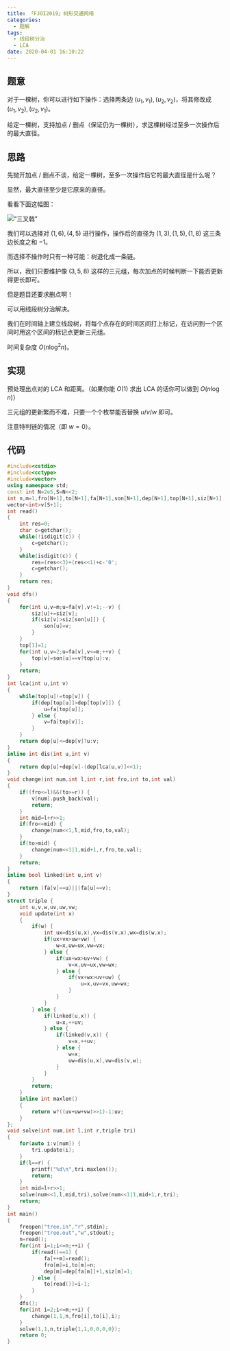 ```yaml
---
title: 「FJOI2019」树形交通网络
categories:
  - 题解
tags:
  - 线段树分治
  - LCA
date: 2020-04-01 16:10:22
---
```


## 题意

对于一棵树，你可以进行如下操作：选择两条边 $(u_1,v_1),(u_2,v_2)$，将其修改成 $(u_1,v_2),(u_2,v_1)$。

给定一棵树，支持加点 / 删点（保证仍为一棵树），求这棵树经过至多一次操作后的最大直径。

<!-- more -->

## 思路

先抛开加点 / 删点不谈，给定一棵树，至多一次操作后它的最大直径是什么呢？

显然，最大直径至少是它原来的直径。

看看下面这幅图：

![“三叉戟”](eg.png)

我们可以选择对 $(1,6),(4,5)$ 进行操作，操作后的直径为 $(1,3),(1,5),(1,8)$ 这三条边长度之和 $-1$。

而选择不操作时只有一种可能：树退化成一条链。

所以，我们只要维护像 $(3,5,8)$ 这样的三元组，每次加点的时候判断一下能否更新得更长即可。

但是题目还要求删点啊！

可以用线段树分治解决。

我们在时间轴上建立线段树，将每个点存在的时间区间打上标记，在访问到一个区间时用这个区间的标记点更新三元组。

时间复杂度 $O(n\log^2n)$。

## 实现

预处理出点对的 LCA 和距离。（如果你能 $O(1)$ 求出 LCA 的话你可以做到 $O(n\log n)$）

三元组的更新繁而不难，只要一个个枚举能否替换 $u/v/w$ 即可。

注意特判链的情况（即 $w=0$）。

## 代码

```cpp
#include<cstdio>
#include<cctype>
#include<vector>
using namespace std;
const int N=2e5,S=N<<2;
int n,m=1,fro[N+1],to[N+1],fa[N+1],son[N+1],dep[N+1],top[N+1],siz[N+1];
vector<int>v[S+1];
int read()
{
    int res=0;
    char c=getchar();
    while(!isdigit(c)) {
        c=getchar();
    }
    while(isdigit(c)) {
        res=(res<<3)+(res<<1)+c-'0';
        c=getchar();
    }
    return res;
}
void dfs()
{
    for(int u,v=m;u=fa[v],v!=1;--v) {
        siz[u]+=siz[v];
        if(siz[v]>siz[son[u]]) {
            son[u]=v;
        }
    }
    top[1]=1;
    for(int u,v=2;u=fa[v],v<=m;++v) {
        top[v]=son[u]==v?top[u]:v;
    }
    return;
}
int lca(int u,int v)
{
    while(top[u]!=top[v]) {
        if(dep[top[u]]>dep[top[v]]) {
            u=fa[top[u]];
        } else {
            v=fa[top[v]];
        }
    }
    return dep[u]<=dep[v]?u:v;
}
inline int dis(int u,int v)
{
    return dep[u]+dep[v]-(dep[lca(u,v)]<<1);
}
void change(int num,int l,int r,int fro,int to,int val)
{
    if((fro<=l)&&(to>=r)) {
        v[num].push_back(val);
        return;
    }
    int mid=l+r>>1;
    if(fro<=mid) {
        change(num<<1,l,mid,fro,to,val);
    }
    if(to>mid) {
        change(num<<1|1,mid+1,r,fro,to,val);
    }
    return;
}
inline bool linked(int u,int v)
{
    return (fa[v]==u)||(fa[u]==v);
}
struct triple {
    int u,v,w,uv,uw,vw;
    void update(int x)
    {
        if(w) {
            int ux=dis(u,x),vx=dis(v,x),wx=dis(w,x);
            if(ux+vx>uw+vw) {
                w=x,uw=ux,vw=vx;
            } else {
                if(ux+wx>uv+vw) {
                    v=x,uv=ux,vw=wx;
                } else {
                    if(vx+wx>uv+uw) {
                        u=x,uv=vx,uw=wx;
                    }
                }
            }
        } else {
            if(linked(u,x)) {
                u=x,++uv;
            } else {
                if(linked(v,x)) {
                    v=x,++uv;
                } else {
                    w=x;
                    uw=dis(u,x),vw=dis(v,w);
                }
            }
        }
        return;
    }
    inline int maxlen()
    {
        return w?((uv+uw+vw)>>1)-1:uv;
    }
};
void solve(int num,int l,int r,triple tri)
{
    for(auto i:v[num]) {
        tri.update(i);
    }
    if(l==r) {
        printf("%d\n",tri.maxlen());
        return;
    }
    int mid=l+r>>1;
    solve(num<<1,l,mid,tri),solve(num<<1|1,mid+1,r,tri);
    return;
}
int main()
{
    freopen("tree.in","r",stdin);
    freopen("tree.out","w",stdout);
    n=read();
    for(int i=1;i<=n;++i) {
        if(read()==1) {
            fa[++m]=read();
            fro[m]=i,to[m]=n;
            dep[m]=dep[fa[m]]+1,siz[m]=1;
        } else {
            to[read()]=i-1;
        }
    }
    dfs();
    for(int i=2;i<=m;++i) {
        change(1,1,n,fro[i],to[i],i);
    }
    solve(1,1,n,triple{1,1,0,0,0,0});
    return 0;
}
```
